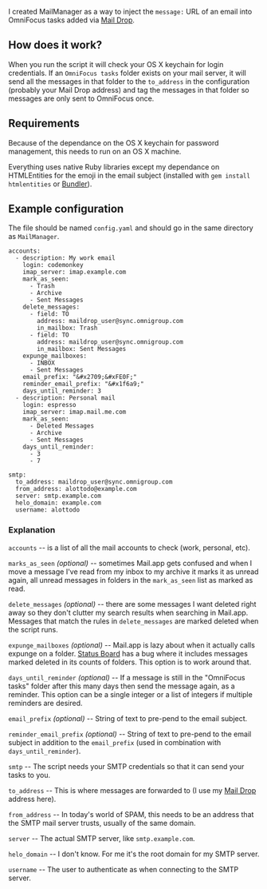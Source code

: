 I created MailManager as a way to inject the `message:` URL of an email into OmniFocus tasks added via [Mail Drop](http://support.omnigroup.com/omnifocus-mail-drop).

## How does it work?

When you run the script it will check your OS X keychain for login credentials. If an `OmniFocus tasks` folder exists on your mail server, it will send all the messages in that folder to the `to_address` in the configuration (probably your Mail Drop address) and tag the messages in that folder so messages are only sent to OmniFocus once.

## Requirements

Because of the dependance on the OS X keychain for password management, this needs to run on an OS X machine.

Everything uses native Ruby libraries except my dependance on HTMLEntities for the emoji in the email subject (installed with `gem install htmlentities` or [Bundler](http://bundler.io/)).

## Example configuration

The file should be named `config.yaml` and should go in the same directory as `MailManager`.

    accounts:
      - description: My work email
        login: codemonkey
        imap_server: imap.example.com
        mark_as_seen:
          - Trash
          - Archive
          - Sent Messages
        delete_messages:
          - field: TO
            address: maildrop_user@sync.omnigroup.com
            in_mailbox: Trash
          - field: TO
            address: maildrop_user@sync.omnigroup.com
            in_mailbox: Sent Messages
        expunge_mailboxes:
          - INBOX
          - Sent Messages
        email_prefix: "&#x2709;&#xFE0F;"
        reminder_email_prefix: "&#x1f6a9;"
        days_until_reminder: 3
      - description: Personal mail
        login: espresso
        imap_server: imap.mail.me.com
        mark_as_seen:
          - Deleted Messages
          - Archive
          - Sent Messages
        days_until_reminder:
          - 3
          - 7

    smtp:
      to_address: maildrop_user@sync.omnigroup.com
      from_address: alottodo@example.com
      server: smtp.example.com
      helo_domain: example.com
      username: alottodo


### Explanation

`accounts` -- is a list of all the mail accounts to check (work, personal, etc).

`marks_as_seen` _(optional)_ -- sometimes Mail.app gets confused and when I move a message I've read from my inbox to my archive it marks it as unread again, all unread messages in folders in the `mark_as_seen` list as marked as read.

`delete_messages` _(optional)_ -- there are some messages I want deleted right away so they don't clutter my search results when searching in Mail.app.  Messages that match the rules in `delete_messages` are marked deleted when the script runs.

`expunge_mailboxes` _(optional)_ -- Mail.app is lazy about when it actually calls expunge on a folder.  [Status Board](http://panic.com/statusboard/) has a bug where it includes messages marked deleted in its counts of folders.  This option is to work around that.

`days_until_reminder` _(optional)_ -- If a message is still in the "OmniFocus tasks" folder after this many days then send the message again, as a reminder.  This option can be a single integer or a list of integers if multiple reminders are desired.

`email_prefix` _(optional)_ -- String of text to pre-pend to the email subject.

`reminder_email_prefix` _(optional)_ -- String of text to pre-pend to the email subject in addition to the `email_prefix` (used in combination with `days_until_reminder`).

`smtp` -- The script needs your SMTP credentials so that it can send your tasks to you.

`to_address` -- This is where messages are forwarded to (I use my [Mail Drop](http://www.omnigroup.com/support/omnifocus-mail-drop) address here).

`from_address` -- In today's world of SPAM, this needs to be an address that the SMTP mail server trusts, usually of the same domain.

`server` -- The actual SMTP server, like `smtp.example.com`.

`helo_domain` -- I don't know. For me it's the root domain for my SMTP server.

`username` -- The user to authenticate as when connecting to the SMTP server.